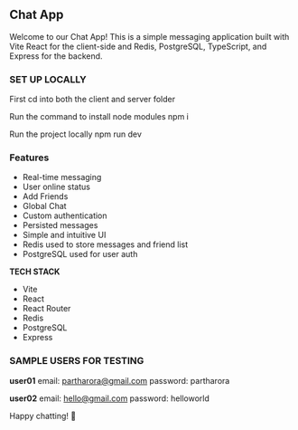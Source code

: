 ## Chat App

Welcome to our Chat App! This is a simple messaging application built with Vite React for the client-side and Redis, PostgreSQL, TypeScript, and Express for the backend.

### SET UP LOCALLY

First cd into both the client and server folder

Run the command to install node modules
npm i

Run the project locally
npm run dev

### Features

- Real-time messaging
- User online status
- Add Friends
- Global Chat
- Custom authentication
- Persisted messages
- Simple and intuitive UI
- Redis used to store messages and friend list
- PostgreSQL used for user auth

**TECH STACK**

- Vite
- React
- React Router
- Redis
- PostgreSQL
- Express

### SAMPLE USERS FOR TESTING

**user01**
email: partharora@gmail.com
password: partharora

**user02**
email: hello@gmail.com
password: helloworld

Happy chatting! 🎉
